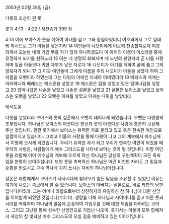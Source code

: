 2003년 02월 28일 (금)

다윗의 조상이 된 룻



룻기 4:13 - 4:22 / 새찬송가 399 장


4:13 이에 보아스가 룻을 취하여 아내를 삼고 그와 동침하였더니 여호와께서 그로 잉태케 하시므로 그가 아들을 낳은지라 
14 여인들이 나오미에게 이르되 찬송할지로다 여호와께서 오늘날 네게 기업 무를 자가 없게 아니하셨도다 이 아이의 이름이 이스라엘 중에 유명하게 되기를 원하노라 
15 이는 네 생명의 회복자며 네 노년의 봉양자라 곧 너를 사랑하며 일곱 아들보다 귀한 자부가 낳은 자로다 
16 나오미가 아기를 취하여 품에 품고 그의 양육자가 되니 
17 그 이웃 여인들이 그에게 이름을 주되 나오미가 아들을 낳았다 하여 그 이름을 오벳이라 하였는데 그는 다윗의 아비인 이새의 아비였더라 
18 베레스의 세계는 이러하니라 베레스는 헤스론을 낳았고 
19 헤스론은 람을 낳았고 람은 암미나답을 낳았고 
20 암미나답은 나손을 낳았고 나손은 살몬을 낳았고 
21 살몬은 보아스를 낳았고 보아스는 오벳을 낳았고 
22 오벳은 이새를 낳았고 이새는 다윗을 낳았더라

해석도움





다윗을 낳았더라 
보아스와 룻의 결혼에서 오벳이 태어나게 되었습니다. 오벳은 다윗왕의 조부입니다. 하나님은 보아스의 아름다운 헌신과 룻의 아름다운 사랑에 충분히 보상해 주신 것입니다. 한편 룻기에서 보아스는 유력한 자로 불리고 있고 룻은 현숙한 여인으로 일컬어지고 있습니다. 그리고 이들의 사랑을 통해 다윗이 나고 그의 계보에서 예수님께서 이땅에 오시게 되었습니다. 우리가 유력한 자가 되고 우리가 현숙한 여인이 되었을 때 우리의 사랑은, 사람들에게 예수 그리스도를 나타내 보이는 것이 될 것입니다. 이방 여인 룻을 라합에 이어 예수님의 계보에 오르게 하신 하나님은 당신의 구원계획이 모든 족속임을 분명히 보여주십니다. 또한 룻을 축복하신 하나님은 어떤 비천한 자라도 그 믿음과 순종을 받으시고 구속 역사에 귀히 쓰시는 자비의 하나님이십니다.  

살몬은 라합에게서 
보아스가 사사시대에 찾아보기 힘든 믿음을 소유할 수 있었던 이유는 여기에 나오는 족보에서 알 수 있습니다. 보아스의 아버지는 살몬으로, 바로 라합의 남편입니다(마5:1). 그는 어머니 라합으로부터 상천하지의 유일하신 참 하나님에 대한 신앙을 이어받게 되었던 것입니다(수2:11). 생명을 다해 하나님과 시어머니를 믿고 따른 룻과 시대를 역류하며 하나님의 말씀에 순종하여 기업무를 것에 대한 책임을 다하려는 보아스, 그리고 고난을 통해 성숙한 신앙인으로 거듭난 나오미. 룻기서는 이들이 모두 합해져서 세상의 참 빛되신 예수 그리스도의 오실 길을 예비하고 있는 이야기입니다.